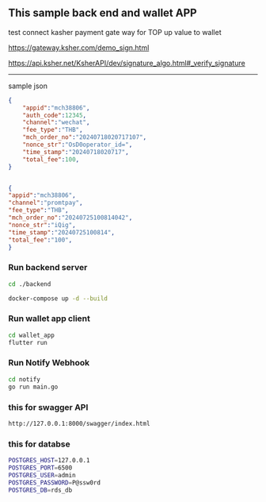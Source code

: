 ## This sample back end and wallet APP 

test connect kasher payment gate way for TOP up value to wallet


https://gateway.ksher.com/demo_sign.html

https://api.ksher.net/KsherAPI/dev/signature_algo.html#_verify_signature

---

sample json

```json
{
    "appid":"mch38806",
    "auth_code":12345,
    "channel":"wechat",
    "fee_type":"THB",
    "mch_order_no":"20240718020717107",
    "nonce_str":"OsD0operator_id=",
    "time_stamp":"20240718020717",
    "total_fee":100,
}


{
"appid":"mch38806",
"channel":"promtpay",
"fee_type":"THB",
"mch_order_no":"20240725100814042",
"nonce_str":"iQig",
"time_stamp":"20240725100814",
"total_fee":"100",
}
```




### Run backend server

```bash
cd ./backend

docker-compose up -d --build
```

### Run wallet app client

```bash
cd wallet_app
flutter run
```

### Run Notify Webhook

```bash
cd notify
go run main.go
```


### this for swagger API

```bash
http://127.0.0.1:8000/swagger/index.html
```

### this for databse 

```bash
POSTGRES_HOST=127.0.0.1
POSTGRES_PORT=6500
POSTGRES_USER=admin
POSTGRES_PASSWORD=P@ssw0rd
POSTGRES_DB=rds_db
```